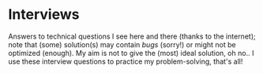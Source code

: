 # Interviews
Answers to technical questions I see here and there (thanks to the internet); note that (some) solution(s) may contain *bugs* (sorry!) or might not be optimized (enough). My aim is not to give the (most) ideal solution, oh no.. I use these interview questions to practice my problem-solving, that's all!
